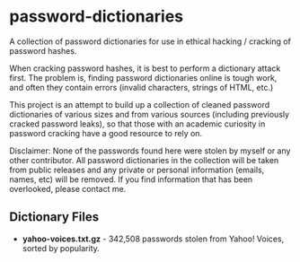 password-dictionaries
=====================

A collection of password dictionaries for use in ethical hacking / cracking of password hashes.

When cracking password hashes, it is best to perform a dictionary attack first. The problem is, finding password dictionaries online is tough work, and often they contain errors (invalid characters, strings of HTML, etc.)

This project is an attempt to build up a collection of cleaned password dictionaries of various sizes and from various sources (including previously cracked password leaks), so that those with an academic curiosity in password cracking have a good resource to rely on.

Disclaimer: None of the passwords found here were stolen by myself or any other contributor. All password dictionaries in the collection will be taken from public releases and any private or personal information (emails, names, etc) will be removed. If you find information that has been overlooked, please contact me.

Dictionary Files
--------------------

* **yahoo-voices.txt.gz** - 342,508 passwords stolen from Yahoo! Voices, sorted by popularity.